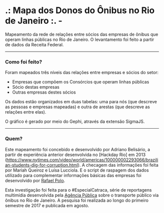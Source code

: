 # .: Mapa dos Donos do Ônibus no Rio de Janeiro :. -

Mapeamento da rede de relações entre sócios das empresas de ônibus que operam linhas públicas no Rio de Janeiro. O levantamento foi feito a partir de dados da Receita Federal.

----

### Como foi feito?

Foram mapeados três níveis das relações entre empresas e sócios do setor:

- Empresas que compõem os Consórcios que operam linhas públicas
- Sócio destas empresas
- Outras empresas destes sócios

Os dados estão organizados em duas tabelas: uma para nós (que descreve as pessoas e empresas mapeadas) e outra de arestas (que descreve as relações entre elas).

O gráfico é gerado por meio do Gephi, através da extensão SigmaJS.


---

### Quem?

Este mapeamento foi concebido e desenvolvido por Adriano Belisário, a partir de experiência anterior desenvolvida no [Hackday Rio] em 2013 (https://www.nytimes.com/video/world/americas/100000002293066/brazilian-students-dig-for-corruption.html). A checagem das informações foi feita por Mariah Queiroz e Luísa Lucciola. E o script de raspagem dos dados utilizado para complementar informações básicas das empresas foi desenvolvido por [Rafael Polo](https://github.com/rafapolo).

Esta investigação foi feita para o #EspecialCatraca, série de reportagens multimídia desenvolvida pela [Agência Pública](http://apublica.org/) sobre o transporte público via ônibus no Rio de Janeiro. A pesquisa foi realizada ao longo do primeiro semestre de 2017 e publicada em agosto.
